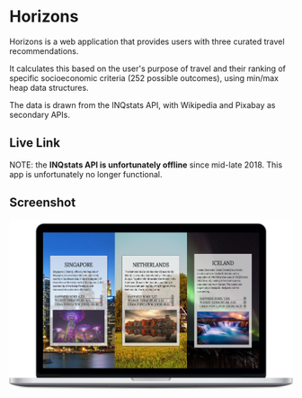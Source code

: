 # Horizons
Horizons is a web application that provides users with three curated travel recommendations.

It calculates this based on the user's purpose of travel and their ranking of specific socioeconomic criteria (252 possible outcomes), using min/max heap data structures.

The data is drawn from the INQstats API, with Wikipedia and Pixabay as secondary APIs.

## Live Link
NOTE: the **INQstats API is unfortunately offline** since mid-late 2018. This app is unfortunately no longer functional.

## Screenshot
![screenshot of the calculated travel recommendations](./extras/recommendations.jpg)
